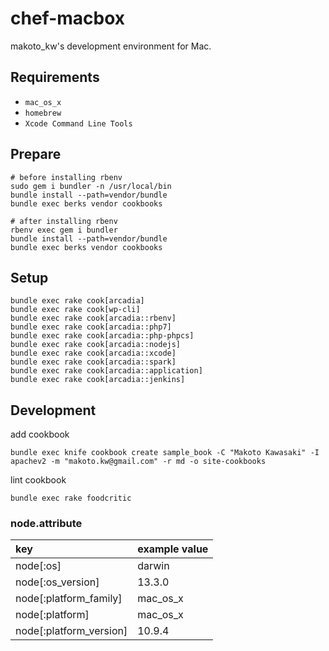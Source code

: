 chef-macbox
================

makoto_kw's development environment for Mac.

## Requirements

- `mac_os_x`
- `homebrew`
- `Xcode Command Line Tools`

## Prepare

```
# before installing rbenv
sudo gem i bundler -n /usr/local/bin
bundle install --path=vendor/bundle
bundle exec berks vendor cookbooks

# after installing rbenv
rbenv exec gem i bundler
bundle install --path=vendor/bundle
bundle exec berks vendor cookbooks
```

## Setup

```
bundle exec rake cook[arcadia]
bundle exec rake cook[wp-cli]
bundle exec rake cook[arcadia::rbenv]
bundle exec rake cook[arcadia::php7]
bundle exec rake cook[arcadia::php-phpcs]
bundle exec rake cook[arcadia::nodejs]
bundle exec rake cook[arcadia::xcode]
bundle exec rake cook[arcadia::spark]
bundle exec rake cook[arcadia::application]
bundle exec rake cook[arcadia::jenkins]
```

## Development

add cookbook

```
bundle exec knife cookbook create sample_book -C "Makoto Kawasaki" -I apachev2 -m "makoto.kw@gmail.com" -r md -o site-cookbooks
```

lint cookbook

```
bundle exec rake foodcritic
```

### node.attribute

|key|example value|
|:--|:--|
|node[:os]|darwin|
|node[:os_version]|13.3.0|
|node[:platform_family]|mac_os_x|
|node[:platform]|mac_os_x|
|node[:platform_version]|10.9.4|
